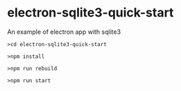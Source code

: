 # electron-sqlite3-quick-start

An example of electron app with sqlite3

````
>cd electron-sqlite3-quick-start

>npm install

>npm run rebuild

>npm run start
````
